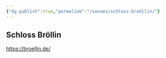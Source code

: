 ```yaml
---
{"dg-publish":true,"permalink":"/venues/schloss-broellin/"}
---
```


## Schloss Bröllin
https://broellin.de/